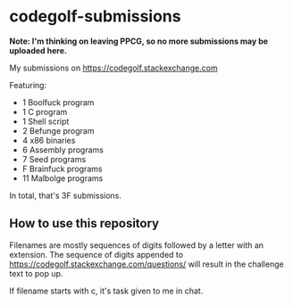 # codegolf-submissions

**Note: I'm thinking on leaving PPCG, so no more submissions may be uploaded here.**

My submissions on https://codegolf.stackexchange.com

Featuring:
 - 1 Boolfuck program
 - 1 C program
 - 1 Shell script
 - 2 Befunge program
 - 4 x86 binaries
 - 6 Assembly programs
 - 7 Seed programs
 - F Brainfuck programs
 - 11 Malbolge programs

In total, that's 3F submissions.

## How to use this repository

Filenames are mostly sequences of digits followed by a letter with an extension. The sequence of digits appended to https://codegolf.stackexchange.com/questions/ will result in the challenge text to pop up.

If filename starts with c, it's task given to me in chat.
